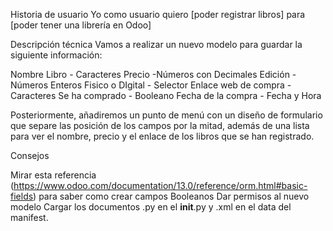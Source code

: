 Historia de usuario
Yo como usuario quiero [poder registrar libros] para [poder tener una librería en Odoo]

Descripción técnica
Vamos a realizar un nuevo modelo para guardar la siguiente información:

Nombre Libro - Caracteres
Precio -Números con Decimales
Edición - Números Enteros
Fisico o DIgital - Selector
Enlace web de compra - Caracteres
Se ha comprado - Booleano
Fecha de la compra - Fecha y Hora

Posteriormente, añadiremos un punto de menú con un diseño de formulario que separe las posición de los campos por la mitad, además de una lista para ver el nombre, precio y el enlace de los libros que se han registrado.

Consejos

Mirar esta referencia (https://www.odoo.com/documentation/13.0/reference/orm.html#basic-fields) para saber como crear campos Booleanos
Dar permisos al nuevo modelo
Cargar los documentos .py en el __init__.py y .xml en el data del manifest.
